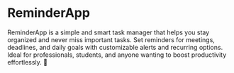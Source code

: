 # ReminderApp
ReminderApp is a simple and smart task manager that helps you stay organized and never miss important tasks. Set reminders for meetings, deadlines, and daily goals with customizable alerts and recurring options. Ideal for professionals, students, and anyone wanting to boost productivity effortlessly. 🚀

